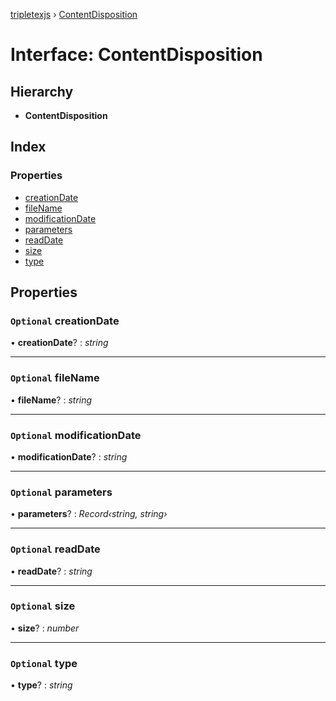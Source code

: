 [tripletexjs](../README.md) › [ContentDisposition](contentdisposition.md)

# Interface: ContentDisposition

## Hierarchy

* **ContentDisposition**

## Index

### Properties

* [creationDate](contentdisposition.md#optional-creationdate)
* [fileName](contentdisposition.md#optional-filename)
* [modificationDate](contentdisposition.md#optional-modificationdate)
* [parameters](contentdisposition.md#optional-parameters)
* [readDate](contentdisposition.md#optional-readdate)
* [size](contentdisposition.md#optional-size)
* [type](contentdisposition.md#optional-type)

## Properties

### `Optional` creationDate

• **creationDate**? : *string*

___

### `Optional` fileName

• **fileName**? : *string*

___

### `Optional` modificationDate

• **modificationDate**? : *string*

___

### `Optional` parameters

• **parameters**? : *Record‹string, string›*

___

### `Optional` readDate

• **readDate**? : *string*

___

### `Optional` size

• **size**? : *number*

___

### `Optional` type

• **type**? : *string*
